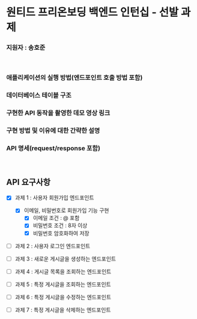 # 원티드 프리온보딩 백엔드 인턴십 - 선발 과제

### 지원자 : 송호준

<br>

### 애플리케이션의 실행 방법(엔드포인트 호출 방법 포함)

### 데이터베이스 테이블 구조

### 구현한 API 동작을 촬영한 데모 영상 링크

### 구현 방법 및 이유에 대한 간략한 설명

### API 명세(request/response 포함)

<br>

## API 요구사항

- [x] 과제 1 : 사용자 회원가입 엔드포인트
  - [x] 이메일, 비밀번호로 회원가입 기능 구현
    - [x] 이메일 조건 : @ 포함
    - [x] 비밀번호 조건 : 8자 이상
    - [x] 비밀번호 암호화하여 저장
- [ ] 과제 2 : 사용자 로그인 엔드포인트

- [ ] 과제 3 : 새로운 게시글을 생성하는 엔드포인트
 
- [ ] 과제 4 : 게시글 목록을 조회하는 엔드포인트
 
- [ ] 과제 5 : 특정 게시글을 조회하는 엔드포인트

- [ ] 과제 6 : 특정 게시글을 수정하는 엔드포인트
 
- [ ] 과제 7 : 특정 게시글을 삭제하는 엔드포인트
